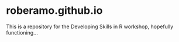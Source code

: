 # roberamo.github.io
This is a repository for the Developing Skills in R workshop, hopefully functioning...
